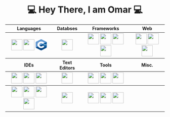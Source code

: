 <div align = "center">

# 💻 Hey There, I am Omar 💻

  <table align ="center">
    <thead>
    <tr>
      <th>Languages</th>
      <th>Databses</th>
      <th>Frameworks</th>
      <th>Web</th>
    </tr>
    </thead>
    <tbody>
      <tr>
        <td align = "center">
          <img src = "src/java.png" width ="35px" height="35px">
          <img src = "src/python.png" width ="35px" height="35px">
          <img src = "src/cpp.png" width ="35px" height="35px">
        </td>
        <td  align = "center">
          <img src = "src/mongodb.png" width ="35px" height="35px">
        </td>
        <td  align = "center">
          <img src = "../src/springboot.png" width ="35px" height="35px">
          <img src = "../src/express.png" width ="35px" height="35px">
          <img src = "../src/vuejs.png" width ="35px" height="35px">
          <img src = "../src/react.png" width ="35px" height="35px">
        </td>
        <td align = "center">
          <img src = "../src/html.png" width ="35px" height="35px">
          <img src = "../src/css.png" width ="35px" height="35px">
          <img src = "../src/javascript.png" width ="35px" height="35px">
        </td>
      </tr>
    </tbody>
    <thead>
    <tr>
      <th>IDEs</th>
      <th>Text Editors</th>
      <th>Tools</th>
      <th>Misc.</th>
    </tr>
    </thead>
    <tbody>
      <tr>
        <td align = "center">
          <img src = "../src/intellij.png" width ="35px" height="35px">
          <img src = "../src/pycharm.png" width ="35px" height="35px">
          <img src = "../src/vscode.png" width ="35px" height="35px">
        </td>
        <td align = "center">
          <img src = "../src/sublime.png" width ="35px" height="35px">
        </td>
        <td  align = "center">
          <img src = "../src/git.png" width ="35px" height="35px">
          <img src = "../src/terminal.png" width ="35px" height="35px">
          <img src = "../src/nodejs.png" width ="35px" height="35px">
        </td>
      </tr>
    </tbody>
    <tbody>
      <tr>
        <td align = "center">
          <img src = "../src/intellij.png" width ="35px" height="35px">
          <img src = "../src/pycharm.png" width ="35px" height="35px">
          <img src = "../src/vscode.png" width ="35px" height="35px">
          <img src = "../src/vs.png" width ="35px" height="35px">
        </td>
        <td align = "center">
          <img src = "../src/sublime.png" width ="35px" height="35px">
        </td>
        <td  align = "center">
          <img src = "../src/git.png" width ="35px" height="35px">
          <img src = "../src/terminal.png" width ="35px" height="35px">
          <img src = "../src/nodejs.png" width ="35px" height="35px">
        </td>
      </tr>
    </tbody>
  </table>
<div align = "center">


